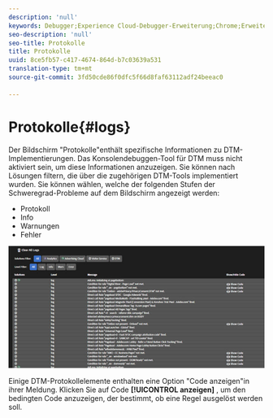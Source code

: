 ```yaml
---
description: 'null'
keywords: Debugger;Experience Cloud-Debugger-Erweiterung;Chrome;Erweiterung;Protokolle
seo-description: 'null'
seo-title: Protokolle
title: Protokolle
uuid: 8ce5fb57-c417-4674-864d-b7c03639a531
translation-type: tm+mt
source-git-commit: 3fd50cde86f0dfc5f66d8faf63112adf24beeac0

---
```



# Protokolle{#logs}

Der Bildschirm "Protokolle"enthält spezifische Informationen zu DTM-Implementierungen. Das Konsolendebuggen-Tool für DTM muss nicht aktiviert sein, um diese Informationen anzuzeigen. Sie können nach Lösungen filtern, die über die zugehörigen DTM-Tools implementiert wurden. Sie können wählen, welche der folgenden Stufen der Schweregrad-Probleme auf dem Bildschirm angezeigt werden:

* Protokoll
* Info
* Warnungen
* Fehler

![](assets/logs.jpg)

Einige DTM-Protokollelemente enthalten eine Option "Code anzeigen"in ihrer Meldung. Klicken Sie auf Code **[!UICONTROL anzeigen]** , um den bedingten Code anzuzeigen, der bestimmt, ob eine Regel ausgelöst werden soll.
